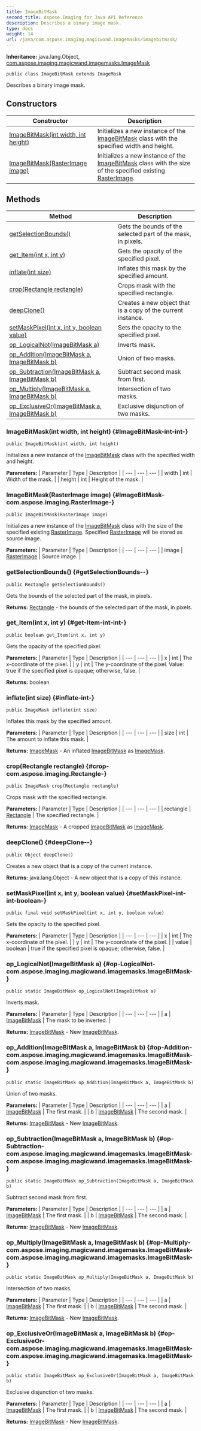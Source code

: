 ```yaml
---
title: ImageBitMask
second_title: Aspose.Imaging for Java API Reference
description: Describes a binary image mask.
type: docs
weight: 14
url: /java/com.aspose.imaging.magicwand.imagemasks/imagebitmask/
---
```

**Inheritance:**
java.lang.Object, [com.aspose.imaging.magicwand.imagemasks.ImageMask](../../com.aspose.imaging.magicwand.imagemasks/imagemask)
```
public class ImageBitMask extends ImageMask
```

Describes a binary image mask.
## Constructors

| Constructor | Description |
| --- | --- |
| [ImageBitMask(int width, int height)](#ImageBitMask-int-int-) | Initializes a new instance of the [ImageBitMask](../../com.aspose.imaging.magicwand.imagemasks/imagebitmask) class with the specified width and height. |
| [ImageBitMask(RasterImage image)](#ImageBitMask-com.aspose.imaging.RasterImage-) | Initializes a new instance of the [ImageBitMask](../../com.aspose.imaging.magicwand.imagemasks/imagebitmask) class with the size of the specified existing [RasterImage](../../com.aspose.imaging/rasterimage). |
## Methods

| Method | Description |
| --- | --- |
| [getSelectionBounds()](#getSelectionBounds--) | Gets the bounds of the selected part of the mask, in pixels. |
| [get_Item(int x, int y)](#get-Item-int-int-) | Gets the opacity of the specified pixel. |
| [inflate(int size)](#inflate-int-) | Inflates this mask by the specified amount. |
| [crop(Rectangle rectangle)](#crop-com.aspose.imaging.Rectangle-) | Crops mask with the specified rectangle. |
| [deepClone()](#deepClone--) | Creates a new object that is a copy of the current instance. |
| [setMaskPixel(int x, int y, boolean value)](#setMaskPixel-int-int-boolean-) | Sets the opacity to the specified pixel. |
| [op_LogicalNot(ImageBitMask a)](#op-LogicalNot-com.aspose.imaging.magicwand.imagemasks.ImageBitMask-) | Inverts mask. |
| [op_Addition(ImageBitMask a, ImageBitMask b)](#op-Addition-com.aspose.imaging.magicwand.imagemasks.ImageBitMask-com.aspose.imaging.magicwand.imagemasks.ImageBitMask-) | Union of two masks. |
| [op_Subtraction(ImageBitMask a, ImageBitMask b)](#op-Subtraction-com.aspose.imaging.magicwand.imagemasks.ImageBitMask-com.aspose.imaging.magicwand.imagemasks.ImageBitMask-) | Subtract second mask from first. |
| [op_Multiply(ImageBitMask a, ImageBitMask b)](#op-Multiply-com.aspose.imaging.magicwand.imagemasks.ImageBitMask-com.aspose.imaging.magicwand.imagemasks.ImageBitMask-) | Intersection of two masks. |
| [op_ExclusiveOr(ImageBitMask a, ImageBitMask b)](#op-ExclusiveOr-com.aspose.imaging.magicwand.imagemasks.ImageBitMask-com.aspose.imaging.magicwand.imagemasks.ImageBitMask-) | Exclusive disjunction of two masks. |
### ImageBitMask(int width, int height) {#ImageBitMask-int-int-}
```
public ImageBitMask(int width, int height)
```


Initializes a new instance of the [ImageBitMask](../../com.aspose.imaging.magicwand.imagemasks/imagebitmask) class with the specified width and height.

**Parameters:**
| Parameter | Type | Description |
| --- | --- | --- |
| width | int | Width of the mask. |
| height | int | Height of the mask. |

### ImageBitMask(RasterImage image) {#ImageBitMask-com.aspose.imaging.RasterImage-}
```
public ImageBitMask(RasterImage image)
```


Initializes a new instance of the [ImageBitMask](../../com.aspose.imaging.magicwand.imagemasks/imagebitmask) class with the size of the specified existing [RasterImage](../../com.aspose.imaging/rasterimage). Specified [RasterImage](../../com.aspose.imaging/rasterimage) will be stored as source image.

**Parameters:**
| Parameter | Type | Description |
| --- | --- | --- |
| image | [RasterImage](../../com.aspose.imaging/rasterimage) | Source image. |

### getSelectionBounds() {#getSelectionBounds--}
```
public Rectangle getSelectionBounds()
```


Gets the bounds of the selected part of the mask, in pixels.

**Returns:**
[Rectangle](../../com.aspose.imaging/rectangle) - the bounds of the selected part of the mask, in pixels.
### get_Item(int x, int y) {#get-Item-int-int-}
```
public boolean get_Item(int x, int y)
```


Gets the opacity of the specified pixel.

**Parameters:**
| Parameter | Type | Description |
| --- | --- | --- |
| x | int | The x-coordinate of the pixel. |
| y | int | The y-coordinate of the pixel. Value: true if the specified pixel is opaque; otherwise, false. |

**Returns:**
boolean
### inflate(int size) {#inflate-int-}
```
public ImageMask inflate(int size)
```


Inflates this mask by the specified amount.

**Parameters:**
| Parameter | Type | Description |
| --- | --- | --- |
| size | int | The amount to inflate this mask. |

**Returns:**
[ImageMask](../../com.aspose.imaging.magicwand.imagemasks/imagemask) - An inflated [ImageBitMask](../../com.aspose.imaging.magicwand.imagemasks/imagebitmask) as [ImageMask](../../com.aspose.imaging.magicwand.imagemasks/imagemask).
### crop(Rectangle rectangle) {#crop-com.aspose.imaging.Rectangle-}
```
public ImageMask crop(Rectangle rectangle)
```


Crops mask with the specified rectangle.

**Parameters:**
| Parameter | Type | Description |
| --- | --- | --- |
| rectangle | [Rectangle](../../com.aspose.imaging/rectangle) | The specified rectangle. |

**Returns:**
[ImageMask](../../com.aspose.imaging.magicwand.imagemasks/imagemask) - A cropped [ImageBitMask](../../com.aspose.imaging.magicwand.imagemasks/imagebitmask) as [ImageMask](../../com.aspose.imaging.magicwand.imagemasks/imagemask).
### deepClone() {#deepClone--}
```
public Object deepClone()
```


Creates a new object that is a copy of the current instance.

**Returns:**
java.lang.Object - A new object that is a copy of this instance.
### setMaskPixel(int x, int y, boolean value) {#setMaskPixel-int-int-boolean-}
```
public final void setMaskPixel(int x, int y, boolean value)
```


Sets the opacity to the specified pixel.

**Parameters:**
| Parameter | Type | Description |
| --- | --- | --- |
| x | int | The x-coordinate of the pixel. |
| y | int | The y-coordinate of the pixel. |
| value | boolean | true if the specified pixel is opaque; otherwise, false. |

### op_LogicalNot(ImageBitMask a) {#op-LogicalNot-com.aspose.imaging.magicwand.imagemasks.ImageBitMask-}
```
public static ImageBitMask op_LogicalNot(ImageBitMask a)
```


Inverts mask.

**Parameters:**
| Parameter | Type | Description |
| --- | --- | --- |
| a | [ImageBitMask](../../com.aspose.imaging.magicwand.imagemasks/imagebitmask) | The mask to be inverted. |

**Returns:**
[ImageBitMask](../../com.aspose.imaging.magicwand.imagemasks/imagebitmask) - New [ImageBitMask](../../com.aspose.imaging.magicwand.imagemasks/imagebitmask).
### op_Addition(ImageBitMask a, ImageBitMask b) {#op-Addition-com.aspose.imaging.magicwand.imagemasks.ImageBitMask-com.aspose.imaging.magicwand.imagemasks.ImageBitMask-}
```
public static ImageBitMask op_Addition(ImageBitMask a, ImageBitMask b)
```


Union of two masks.

**Parameters:**
| Parameter | Type | Description |
| --- | --- | --- |
| a | [ImageBitMask](../../com.aspose.imaging.magicwand.imagemasks/imagebitmask) | The first mask. |
| b | [ImageBitMask](../../com.aspose.imaging.magicwand.imagemasks/imagebitmask) | The second mask. |

**Returns:**
[ImageBitMask](../../com.aspose.imaging.magicwand.imagemasks/imagebitmask) - New [ImageBitMask](../../com.aspose.imaging.magicwand.imagemasks/imagebitmask).
### op_Subtraction(ImageBitMask a, ImageBitMask b) {#op-Subtraction-com.aspose.imaging.magicwand.imagemasks.ImageBitMask-com.aspose.imaging.magicwand.imagemasks.ImageBitMask-}
```
public static ImageBitMask op_Subtraction(ImageBitMask a, ImageBitMask b)
```


Subtract second mask from first.

**Parameters:**
| Parameter | Type | Description |
| --- | --- | --- |
| a | [ImageBitMask](../../com.aspose.imaging.magicwand.imagemasks/imagebitmask) | The first mask. |
| b | [ImageBitMask](../../com.aspose.imaging.magicwand.imagemasks/imagebitmask) | The second mask. |

**Returns:**
[ImageBitMask](../../com.aspose.imaging.magicwand.imagemasks/imagebitmask) - New [ImageBitMask](../../com.aspose.imaging.magicwand.imagemasks/imagebitmask).
### op_Multiply(ImageBitMask a, ImageBitMask b) {#op-Multiply-com.aspose.imaging.magicwand.imagemasks.ImageBitMask-com.aspose.imaging.magicwand.imagemasks.ImageBitMask-}
```
public static ImageBitMask op_Multiply(ImageBitMask a, ImageBitMask b)
```


Intersection of two masks.

**Parameters:**
| Parameter | Type | Description |
| --- | --- | --- |
| a | [ImageBitMask](../../com.aspose.imaging.magicwand.imagemasks/imagebitmask) | The first mask. |
| b | [ImageBitMask](../../com.aspose.imaging.magicwand.imagemasks/imagebitmask) | The second mask. |

**Returns:**
[ImageBitMask](../../com.aspose.imaging.magicwand.imagemasks/imagebitmask) - New [ImageBitMask](../../com.aspose.imaging.magicwand.imagemasks/imagebitmask).
### op_ExclusiveOr(ImageBitMask a, ImageBitMask b) {#op-ExclusiveOr-com.aspose.imaging.magicwand.imagemasks.ImageBitMask-com.aspose.imaging.magicwand.imagemasks.ImageBitMask-}
```
public static ImageBitMask op_ExclusiveOr(ImageBitMask a, ImageBitMask b)
```


Exclusive disjunction of two masks.

**Parameters:**
| Parameter | Type | Description |
| --- | --- | --- |
| a | [ImageBitMask](../../com.aspose.imaging.magicwand.imagemasks/imagebitmask) | The first mask. |
| b | [ImageBitMask](../../com.aspose.imaging.magicwand.imagemasks/imagebitmask) | The second mask. |

**Returns:**
[ImageBitMask](../../com.aspose.imaging.magicwand.imagemasks/imagebitmask) - New [ImageBitMask](../../com.aspose.imaging.magicwand.imagemasks/imagebitmask).
